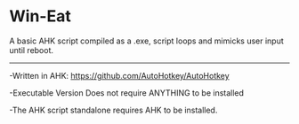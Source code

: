 # Win-Eat
A basic AHK script compiled as a .exe, script loops and mimicks user input until reboot.
_____________________________________________________
-Written in AHK: https://github.com/AutoHotkey/AutoHotkey

-Executable Version Does not require ANYTHING to be installed

-The AHK script standalone requires AHK to be installed.

